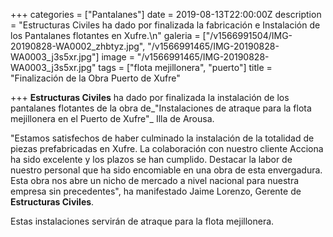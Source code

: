 +++
categories = ["Pantalanes"]
date = 2019-08-13T22:00:00Z
description = "Estructuras Civiles ha dado por finalizada la fabricación e Instalación de los Pantalanes flotantes en Xufre.\n"
galeria = ["/v1566991504/IMG-20190828-WA0002_zhbtyz.jpg", "/v1566991465/IMG-20190828-WA0003_j3s5xr.jpg"]
image = "/v1566991465/IMG-20190828-WA0003_j3s5xr.jpg"
tags = ["flota mejillonera", "puerto"]
title = "Finalización de la Obra Puerto de Xufre"

+++
**Estructuras Civiles** ha dado por finalizada la instalación de los pantalanes flotantes de la obra de_"Instalaciones de atraque para la flota mejillonera en el Puerto de Xufre"_ Illa de Arousa.

"Estamos satisfechos de haber culminado la instalación de la totalidad de piezas prefabricadas en Xufre. La colaboración con nuestro cliente Acciona ha sido excelente y los plazos se han cumplido. Destacar la labor de nuestro personal que ha sido encomiable en una obra de esta envergadura. Esta obra nos abre un nicho de mercado a nivel nacional para nuestra empresa sin precedentes", ha manifestado Jaime Lorenzo, Gerente de **Estructuras Civiles**.

Estas instalaciones servirán de atraque para la flota mejillonera.
